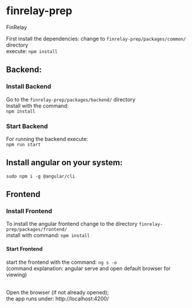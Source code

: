 # finrelay-prep
FinRelay

First install the dependencies: change to `finrelay-prep/packages/common/` directory
<br/>
execute: `npm install`

## Backend:
### Install Backend
Go to the `finrelay-prep/packages/backend/` directory
<br/>
Install with the command:
<br/>
`npm install`

### Start Backend
For running the backend execute:
<br/>
`npm run start`

## Install angular on your system:
`sudo npm i -g @angular/cli`

## Frontend
### Install Frontend
To install the  angular frontend change to the directory `finrelay-prep/packages/frontend/`
<br/>
install with command: `npm install`
<br/>
#### Start Frontend
start the frontend with the command: `ng s -o`
<br/>
(command explanation: angular serve and open default browser for viewing)
<br/>

<br/>
Open the browser (if not already opened);
<br/>
the app runs under: http://localhost:4200/
